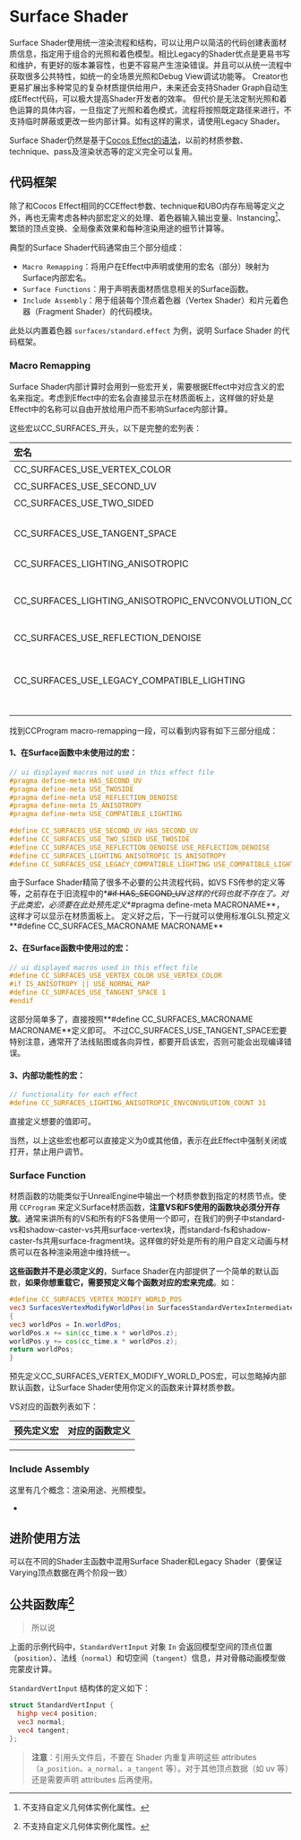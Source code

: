 # Surface Shader

Surface Shader使用统一渲染流程和结构，可以让用户以简洁的代码创建表面材质信息，指定用于组合的光照和着色模型。相比Legacy的Shader优点是更易书写和维护，有更好的版本兼容性，也更不容易产生渲染错误。并且可以从统一流程中获取很多公共特性，如统一的全场景光照和Debug View调试功能等。
Creator也更易扩展出多种常见的复杂材质提供给用户，未来还会支持Shader Graph自动生成Effect代码，可以极大提高Shader开发者的效率。
但代价是无法定制光照和着色运算的具体内容，一旦指定了光照和着色模式，流程将按照既定路径来进行，不支持临时屏蔽或更改一些内部计算。如有这样的需求，请使用Legacy Shader。

Surface Shader仍然是基于[Cocos Effect的语法](effect-syntax.md)，以前的材质参数、technique、pass及渲染状态等的定义完全可以复用。

## 代码框架

除了和Cocos Effect相同的CCEffect参数、technique和UBO内存布局等定义之外，再也无需考虑各种内部宏定义的处理、着色器输入输出变量、Instancing[^1]、繁琐的顶点变换、全局像素效果和每种渲染用途的细节计算等。

典型的Surface Shader代码通常由三个部分组成：

- `Macro Remapping`：将用户在Effect中声明或使用的宏名（部分）映射为Surface内部宏名。
- `Surface Functions`：用于声明表面材质信息相关的Surface函数。
- `Include Assembly`：用于组装每个顶点着色器（Vertex Shader）和片元着色器（Fragment Shader）的代码模块。

此处以内置着色器 `surfaces/standard.effect` 为例，说明 Surface Shader 的代码框架。



### Macro Remapping

Surface Shader内部计算时会用到一些宏开关，需要根据Effect中对应含义的宏名来指定。考虑到Effect中的宏名会直接显示在材质面板上，这样做的好处是Effect中的名称可以自由开放给用户而不影响Surface内部计算。

这些宏以CC_SURFACES_开头，以下是完整的宏列表：

| 宏名                                                  | 类型 | 含义                                                         |
| :---------------------------------------------------- | ---- | ------------------------------------------------------------ |
| CC_SURFACES_USE_VERTEX_COLOR                          | BOOL | 是否使用顶点色                                               |
| CC_SURFACES_USE_SECOND_UV                             | BOOL | 是否使用2uv                                                  |
| CC_SURFACES_USE_TWO_SIDED                             | BOOL | 是否使用双面法线                                             |
| CC_SURFACES_USE_TANGENT_SPACE                         | BOOL | 是否使用切空间（使用法线图或各向异性时必须开启）             |
| CC_SURFACES_LIGHTING_ANISOTROPIC                      | BOOL | 是否开启各向异性材质                                         |
| CC_SURFACES_LIGHTING_ANISOTROPIC_ENVCONVOLUTION_COUNT | UINT | 各向异性环境光卷积采样数，为0表示关闭此计算，仅当各向异性开启时有效 |
| CC_SURFACES_USE_REFLECTION_DENOISE                    | BOOL | 是否开启环境反射除噪                                         |
| CC_SURFACES_USE_LEGACY_COMPATIBLE_LIGHTING            | BOOL | 是否开启legacy兼容光照模式，可使渲染效果和legacy/standard.effect完全一致，便于升级 |

找到CCProgram macro-remapping一段，可以看到内容有如下三部分组成：

#### 1、在Surface函数中未使用过的宏：

  ```glsl
  // ui displayed macros not used in this effect file
  #pragma define-meta HAS_SECOND_UV
  #pragma define-meta USE_TWOSIDE
  #pragma define-meta USE_REFLECTION_DENOISE
  #pragma define-meta IS_ANISOTROPY
  #pragma define-meta USE_COMPATIBLE_LIGHTING
      
  #define CC_SURFACES_USE_SECOND_UV HAS_SECOND_UV
  #define CC_SURFACES_USE_TWO_SIDED USE_TWOSIDE
  #define CC_SURFACES_USE_REFLECTION_DENOISE USE_REFLECTION_DENOISE
  #define CC_SURFACES_LIGHTING_ANISOTROPIC IS_ANISOTROPY
  #define CC_SURFACES_USE_LEGACY_COMPATIBLE_LIGHTING USE_COMPATIBLE_LIGHTING   
  ```
由于Surface Shader精简了很多不必要的公共流程代码，如VS FS传参的定义等等，之前存在于旧流程中的*~~#if HAS_SECOND_UV~~*这样的代码也就不存在了。对于此类宏，必须要在此处预先定义**#pragma define-meta MACRONAME**，这样才可以显示在材质面板上。
定义好之后，下一行就可以使用标准GLSL预定义**#define CC_SURFACES_MACRONAME MACRONAME**

#### 2、在Surface函数中使用过的宏：

  ```glsl
// ui displayed macros used in this effect file
#define CC_SURFACES_USE_VERTEX_COLOR USE_VERTEX_COLOR
#if IS_ANISOTROPY || USE_NORMAL_MAP
  #define CC_SURFACES_USE_TANGENT_SPACE 1
#endif
  ```

这部分简单多了，直接按照**#define CC_SURFACES_MACRONAME MACRONAME**定义即可。
不过CC_SURFACES_USE_TANGENT_SPACE宏要特别注意，通常开了法线贴图或各向异性，都要开启该宏，否则可能会出现编译错误。

#### 3、内部功能性的宏：

  ```glsl
// functionality for each effect
#define CC_SURFACES_LIGHTING_ANISOTROPIC_ENVCONVOLUTION_COUNT 31
  ```

直接定义想要的值即可。

当然，以上这些宏也都可以直接定义为0或其他值，表示在此Effect中强制关闭或打开，禁止用户调节。

### Surface Function

材质函数的功能类似于UnrealEngine中输出一个材质参数到指定的材质节点。使用 `CCProgram` 来定义Surface材质函数，**注意VS和FS使用的函数块必须分开存放**。通常来讲所有的VS和所有的FS各使用一个即可，在我们的例子中standard-vs和shadow-caster-vs共用surface-vertex块，而standard-fs和shadow-caster-fs共用surface-fragment块。这样做的好处是所有的用户自定义动画与材质可以在各种渲染用途中维持统一。

**这些函数并不是必须定义的**，Surface Shader在内部提供了一个简单的默认函数，**如果你想重载它，需要预定义每个函数对应的宏来完成**。如：

  ```glsl
#define CC_SURFACES_VERTEX_MODIFY_WORLD_POS
vec3 SurfacesVertexModifyWorldPos(in SurfacesStandardVertexIntermediate In)
{
  vec3 worldPos = In.worldPos;
  worldPos.x += sin(cc_time.x * worldPos.z);
  worldPos.y += cos(cc_time.x * worldPos.z);
  return worldPos;
}
  ```

预先定义CC_SURFACES_VERTEX_MODIFY_WORLD_POS宏，可以忽略掉内部默认函数，让Surface Shader使用你定义的函数来计算材质参数。

VS对应的函数列表如下：

| 预先定义宏 | 对应的函数定义 |
| ---------- | -------------- |
|            |                |
|            |                |
|            |                |

### Include Assembly

这里有几个概念：渲染用途、光照模型。

- 

## 进阶使用方法

可以在不同的Shader主函数中混用Surface Shader和Legacy Shader（要保证Varying顶点数据在两个阶段一致）



## 公共函数库[^1]

> 所以说

[^1]: 不支持自定义几何体实例化属性。

[^4]: 注意在示例代码中，UBO IncorrectUBOOrder 的总长度为 32 字节，实际上这个数据到今天也依然是平台相关的，看起来是由于 GLSL 标准的疏忽，更多相关讨论可以参考 [这里](https://bugs.chromium.org/p/chromium/issues/detail?id=988988)。

上面的示例代码中，`StandardVertInput` 对象 `In` 会返回模型空间的顶点位置（`position`）、法线（`normal`）和切空间（`tangent`）信息，并对骨骼动画模型做完蒙皮计算。

`StandardVertInput` 结构体的定义如下：

```glsl
struct StandardVertInput {
  highp vec4 position;
  vec3 normal;
  vec4 tangent;
};
```

> **注意**：引用头文件后，不要在 Shader 内重复声明这些 attributes（`a_position`、`a_normal`、`a_tangent` 等）。对于其他顶点数据（如 uv 等）还是需要声明 attributes 后再使用。
